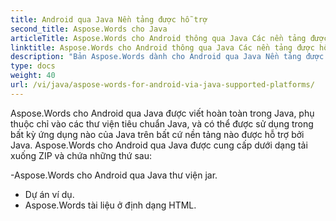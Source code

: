 ```yaml
---
title: Android qua Java Nền tảng được hỗ trợ
second_title: Aspose.Words cho Java
articleTitle: Aspose.Words cho Android thông qua Java Các nền tảng được hỗ trợ
linktitle: Aspose.Words cho Android thông qua Java Các nền tảng được hỗ trợ
description: "Bản Aspose.Words dành cho Android qua Java Nền tảng được hỗ trợ."
type: docs
weight: 40
url: /vi/java/aspose-words-for-android-via-java-supported-platforms/
---
```


Aspose.Words cho Android qua Java được viết hoàn toàn trong Java, phụ thuộc chỉ vào các thư viện tiêu chuẩn Java, và có thể được sử dụng trong bất kỳ ứng dụng nào của Java trên bất cứ nền tảng nào được hỗ trợ bởi Java. Aspose.Words cho Android qua Java được cung cấp dưới dạng tải xuống ZIP và chứa những thứ sau:

-Aspose.Words cho Android qua Java thư viện jar.
- Dự án ví dụ.
- Aspose.Words tài liệu ở định dạng HTML.






